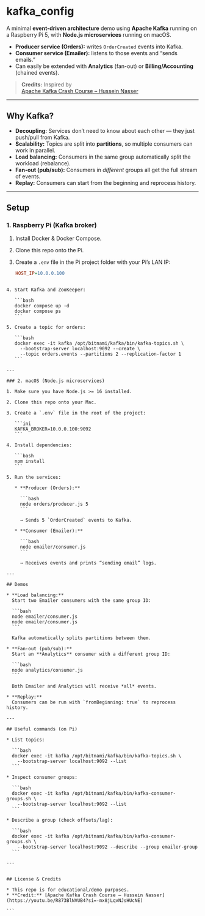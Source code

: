 # kafka_config

A minimal **event-driven architecture** demo using **Apache Kafka** running on a Raspberry Pi 5, with **Node.js microservices** running on macOS.

- **Producer service (Orders):** writes `OrderCreated` events into Kafka.
- **Consumer service (Emailer):** listens to those events and “sends emails.”
- Can easily be extended with **Analytics** (fan-out) or **Billing/Accounting** (chained events).

> **Credits:** Inspired by  
> [Apache Kafka Crash Course – Hussein Nasser](https://youtu.be/R873BlNVUB4?si=-mx8jLqvNJsHUcNE)

---

## Why Kafka?

- **Decoupling:** Services don’t need to know about each other — they just push/pull from Kafka.
- **Scalability:** Topics are split into **partitions**, so multiple consumers can work in parallel.
- **Load balancing:** Consumers in the same group automatically split the workload (rebalance).
- **Fan-out (pub/sub):** Consumers in _different_ groups all get the full stream of events.
- **Replay:** Consumers can start from the beginning and reprocess history.

---

## Setup

### 1. Raspberry Pi (Kafka broker)

1. Install Docker & Docker Compose.
2. Clone this repo onto the Pi.
3. Create a `.env` file in the Pi project folder with your Pi’s LAN IP:

   ```ini
   HOST_IP=10.0.0.100
   ```

````

4. Start Kafka and ZooKeeper:

   ```bash
   docker compose up -d
   docker compose ps
   ```

5. Create a topic for orders:

   ```bash
   docker exec -it kafka /opt/bitnami/kafka/bin/kafka-topics.sh \
     --bootstrap-server localhost:9092 --create \
     --topic orders.events --partitions 2 --replication-factor 1
   ```

---

### 2. macOS (Node.js microservices)

1. Make sure you have Node.js >= 16 installed.

2. Clone this repo onto your Mac.

3. Create a `.env` file in the root of the project:

   ```ini
   KAFKA_BROKER=10.0.0.100:9092
   ```

4. Install dependencies:

   ```bash
   npm install
   ```

5. Run the services:

   * **Producer (Orders):**

     ```bash
     node orders/producer.js 5
     ```

     → Sends 5 `OrderCreated` events to Kafka.

   * **Consumer (Emailer):**

     ```bash
     node emailer/consumer.js
     ```

     → Receives events and prints “sending email” logs.

---

## Demos

* **Load balancing:**
  Start two Emailer consumers with the same group ID:

  ```bash
  node emailer/consumer.js
  node emailer/consumer.js
  ```

  Kafka automatically splits partitions between them.

* **Fan-out (pub/sub):**
  Start an **Analytics** consumer with a different group ID:

  ```bash
  node analytics/consumer.js
  ```

  Both Emailer and Analytics will receive *all* events.

* **Replay:**
  Consumers can be run with `fromBeginning: true` to reprocess history.

---

## Useful commands (on Pi)

* List topics:

  ```bash
  docker exec -it kafka /opt/bitnami/kafka/bin/kafka-topics.sh \
    --bootstrap-server localhost:9092 --list
  ```

* Inspect consumer groups:

  ```bash
  docker exec -it kafka /opt/bitnami/kafka/bin/kafka-consumer-groups.sh \
    --bootstrap-server localhost:9092 --list
  ```

* Describe a group (check offsets/lag):

  ```bash
  docker exec -it kafka /opt/bitnami/kafka/bin/kafka-consumer-groups.sh \
    --bootstrap-server localhost:9092 --describe --group emailer-group
  ```

---


## License & Credits

* This repo is for educational/demo purposes.
* **Credit:** [Apache Kafka Crash Course – Hussein Nasser](https://youtu.be/R873BlNVUB4?si=-mx8jLqvNJsHUcNE)

```
````
